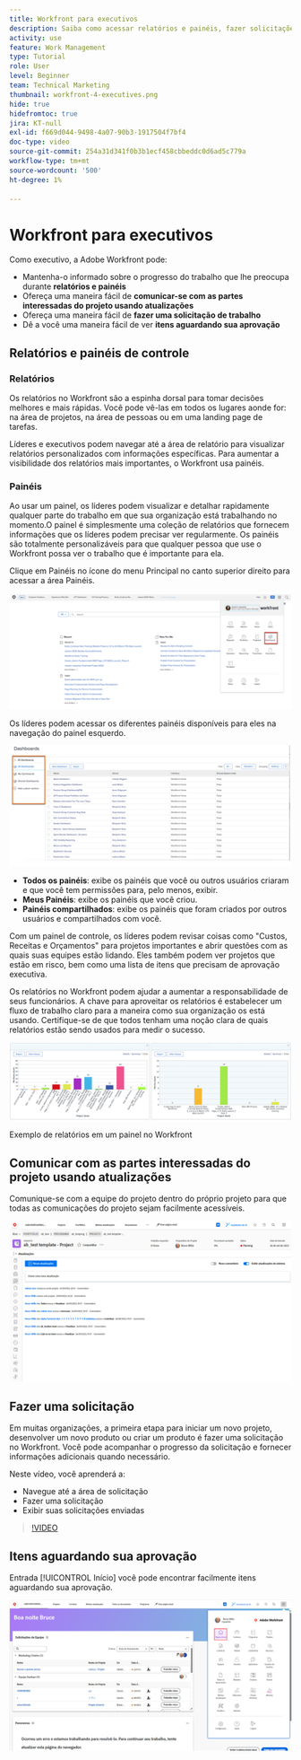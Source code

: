 ```yaml
---
title: Workfront para executivos
description: Saiba como acessar relatórios e painéis, fazer solicitações e revisar solicitações.
activity: use
feature: Work Management
type: Tutorial
role: User
level: Beginner
team: Technical Marketing
thumbnail: workfront-4-executives.png
hide: true
hidefromtoc: true
jira: KT-null
exl-id: f669d044-9498-4a07-90b3-1917504f7bf4
doc-type: video
source-git-commit: 254a31d341f0b3b1ecf458cbbeddc0d6ad5c779a
workflow-type: tm+mt
source-wordcount: '500'
ht-degree: 1%

---
```


# Workfront para executivos

Como executivo, a Adobe Workfront pode:

* Mantenha-o informado sobre o progresso do trabalho que lhe preocupa durante **relatórios e painéis**
* Ofereça uma maneira fácil de **comunicar-se com as partes interessadas do projeto usando atualizações**
* Ofereça uma maneira fácil de **fazer uma solicitação de trabalho**
* Dê a você uma maneira fácil de ver **itens aguardando sua aprovação**

## Relatórios e painéis de controle

### Relatórios

Os relatórios no Workfront são a espinha dorsal para tomar decisões melhores e mais rápidas. Você pode vê-las em todos os lugares aonde for: na área de projetos, na área de pessoas ou em uma landing page de tarefas.

Líderes e executivos podem navegar até a área de relatório para visualizar relatórios personalizados com informações específicas. Para aumentar a visibilidade dos relatórios mais importantes, o Workfront usa painéis.

### Painéis

Ao usar um painel, os líderes podem visualizar e detalhar rapidamente qualquer parte do trabalho em que sua organização está trabalhando no momento.O painel é simplesmente uma coleção de relatórios que fornecem informações que os líderes podem precisar ver regularmente. Os painéis são totalmente personalizáveis para que qualquer pessoa que use o Workfront possa ver o trabalho que é importante para ela.

Clique em Painéis no ícone do menu Principal no canto superior direito para acessar a área Painéis.

![Uma imagem da opção Painéis no menu principal](assets/workfront-4-executives-1.png)

Os líderes podem acessar os diferentes painéis disponíveis para eles na navegação do painel esquerdo.

![Uma imagem da página Painéis](assets/workfront-4-executives-2.png)

* **Todos os painéis**: exibe os painéis que você ou outros usuários criaram e que você tem permissões para, pelo menos, exibir.
* **Meus Painéis**: exibe os painéis que você criou.
* **Painéis compartilhados**: exibe os painéis que foram criados por outros usuários e compartilhados com você.

Com um painel de controle, os líderes podem revisar coisas como &quot;Custos, Receitas e Orçamentos&quot; para projetos importantes e abrir questões com as quais suas equipes estão lidando. Eles também podem ver projetos que estão em risco, bem como uma lista de itens que precisam de aprovação executiva.

Os relatórios no Workfront podem ajudar a aumentar a responsabilidade de seus funcionários. A chave para aproveitar os relatórios é estabelecer um fluxo de trabalho claro para a maneira como sua organização os está usando. Certifique-se de que todos tenham uma noção clara de quais relatórios estão sendo usados para medir o sucesso.

![Exemplo de relatórios em um painel no Workfront ](assets/workfront-4-executives-3.png)

Exemplo de relatórios em um painel no Workfront

## Comunicar com as partes interessadas do projeto usando atualizações

Comunique-se com a equipe do projeto dentro do próprio projeto para que todas as comunicações do projeto sejam facilmente acessíveis.

![Uma imagem da página de Atualizações](assets/workfront-4-executives-4.png)


## Fazer uma solicitação

Em muitas organizações, a primeira etapa para iniciar um novo projeto, desenvolver um novo produto ou criar um produto é fazer uma solicitação no Workfront. Você pode acompanhar o progresso da solicitação e fornecer informações adicionais quando necessário.

Neste vídeo, você aprenderá a:

* Navegue até a área de solicitação
* Fazer uma solicitação
* Exibir suas solicitações enviadas

>[!VIDEO](https://video.tv.adobe.com/v/336092/?quality=12&learn=on)

## Itens aguardando sua aprovação

Entrada [!UICONTROL Início] você pode encontrar facilmente itens aguardando sua aprovação.

![Uma imagem da Home page](assets/workfront-4-executives-5.png)

